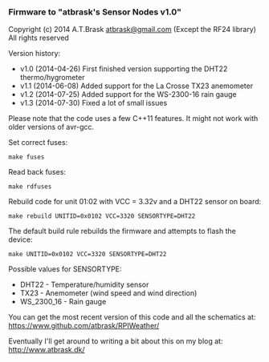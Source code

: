 ### Firmware to "atbrask's Sensor Nodes v1.0"
Copyright (c) 2014 A.T.Brask <atbrask@gmail.com> (Except the RF24 library)
All rights reserved

Version history:
* v1.0 (2014-04-26) First finished version supporting the DHT22 thermo/hygrometer
* v1.1 (2014-06-08) Added support for the La Crosse TX23 anemometer
* v1.2 (2014-07-25) Added support for the WS-2300-16 rain gauge
* v1.3 (2014-07-30) Fixed a lot of small issues

Please note that the code uses a few C++11 features. It might not work with
older versions of avr-gcc.

Set correct fuses:

    make fuses


Read back fuses:

    make rdfuses


Rebuild code for unit 01:02 with VCC = 3.32v and a DHT22 sensor on board:

    make rebuild UNITID=0x0102 VCC=3320 SENSORTYPE=DHT22


The default build rule rebuilds the firmware and attempts to flash the device:

    make UNITID=0x0102 VCC=3320 SENSORTYPE=DHT22


Possible values for SENSORTYPE:
* DHT22 - Temperature/humidity sensor
* TX23 - Anemometer (wind speed and wind direction)
* WS_2300_16 - Rain gauge


You can get the most recent version of this code and all the schematics at:
https://www.github.com/atbrask/RPIWeather/

Eventually I'll get around to writing a bit about this on my blog at:
http://www.atbrask.dk/
